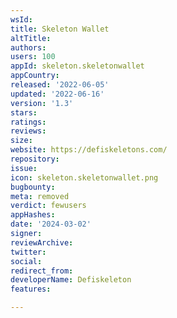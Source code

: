 ```yaml
---
wsId: 
title: Skeleton Wallet
altTitle: 
authors: 
users: 100
appId: skeleton.skeletonwallet
appCountry: 
released: '2022-06-05'
updated: '2022-06-16'
version: '1.3'
stars: 
ratings: 
reviews: 
size: 
website: https://defiskeletons.com/
repository: 
issue: 
icon: skeleton.skeletonwallet.png
bugbounty: 
meta: removed
verdict: fewusers
appHashes: 
date: '2024-03-02'
signer: 
reviewArchive: 
twitter: 
social: 
redirect_from: 
developerName: Defiskeleton
features: 

---
```


